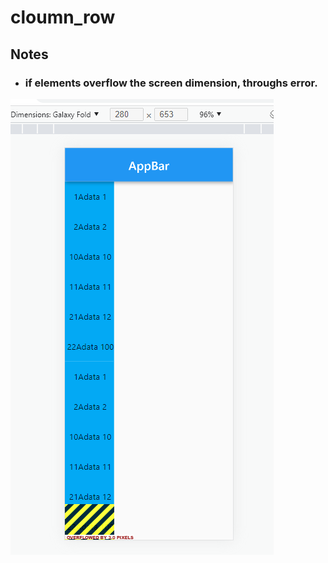 # cloumn_row

## Notes

 - ### if elements overflow the screen dimension, throughs error.
![Column overflow error](files/images/t002a1..PNG)